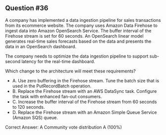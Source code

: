 ## Question #36

A company has implemented a data ingestion pipeline for sales transactions from its ecommerce website. The company uses Amazon Data Firehose to ingest data into Amazon OpenSearch Service. The buffer interval of the Firehose stream is set for 60 seconds. An OpenSearch linear model generates real-time sales forecasts based on the data and presents the data in an OpenSearch dashboard.

The company needs to optimize the data ingestion pipeline to support sub-second latency for the real-time dashboard.

Which change to the architecture will meet these requirements?

- A. Use zero buffering in the Firehose stream. Tune the batch size that is used in the PutRecordBatch operation.
- B. Replace the Firehose stream with an AWS DataSync task. Configure the task with enhanced fan-out consumers.
- C. Increase the buffer interval of the Firehose stream from 60 seconds to 120 seconds.
- D. Replace the Firehose stream with an Amazon Simple Queue Service (Amazon SQS) queue. 

Correct Answer: 
A Community vote distribution A (100%)